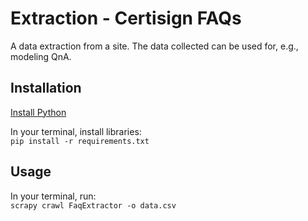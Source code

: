 # Extraction - Certisign FAQs
A data extraction from a site. The data collected can be used for, e.g., modeling QnA.

## Installation
[Install Python](https://www.python.org/downloads/)

In your terminal, install libraries:<br>
`pip install -r requirements.txt`

## Usage
In your terminal, run:<br>
`scrapy crawl FaqExtractor -o data.csv`
